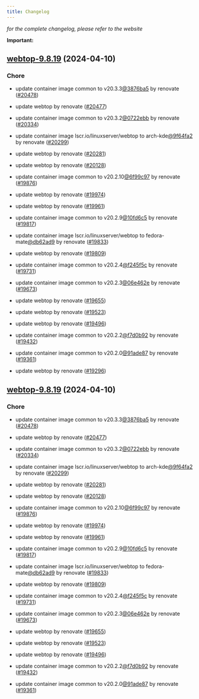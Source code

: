 ```yaml
---
title: Changelog
---
```



*for the complete changelog, please refer to the website*

**Important:**


## [webtop-9.8.19](https://github.com/truecharts/charts/compare/webtop-9.6.0...webtop-9.8.19) (2024-04-10)

### Chore



- update container image common to v20.3.3[@3876ba5](https://github.com/3876ba5) by renovate ([#20478](https://github.com/truecharts/charts/issues/20478))

- update webtop by renovate ([#20477](https://github.com/truecharts/charts/issues/20477))

- update container image common to v20.3.2[@0722ebb](https://github.com/0722ebb) by renovate ([#20334](https://github.com/truecharts/charts/issues/20334))

- update container image lscr.io/linuxserver/webtop to arch-kde[@9f64fa2](https://github.com/9f64fa2) by renovate ([#20299](https://github.com/truecharts/charts/issues/20299))

- update webtop by renovate ([#20281](https://github.com/truecharts/charts/issues/20281))

- update webtop by renovate ([#20128](https://github.com/truecharts/charts/issues/20128))

- update container image common to v20.2.10[@6f99c97](https://github.com/6f99c97) by renovate ([#19876](https://github.com/truecharts/charts/issues/19876))

- update webtop by renovate ([#19974](https://github.com/truecharts/charts/issues/19974))

- update webtop by renovate ([#19961](https://github.com/truecharts/charts/issues/19961))

- update container image common to v20.2.9[@10fd6c5](https://github.com/10fd6c5) by renovate ([#19817](https://github.com/truecharts/charts/issues/19817))

- update container image lscr.io/linuxserver/webtop to fedora-mate[@db62ad9](https://github.com/db62ad9) by renovate ([#19833](https://github.com/truecharts/charts/issues/19833))

- update webtop by renovate ([#19809](https://github.com/truecharts/charts/issues/19809))

- update container image common to v20.2.4[@f245f5c](https://github.com/f245f5c) by renovate ([#19731](https://github.com/truecharts/charts/issues/19731))

- update container image common to v20.2.3[@06e462e](https://github.com/06e462e) by renovate ([#19673](https://github.com/truecharts/charts/issues/19673))

- update webtop by renovate ([#19655](https://github.com/truecharts/charts/issues/19655))

- update webtop by renovate ([#19523](https://github.com/truecharts/charts/issues/19523))

- update webtop by renovate ([#19496](https://github.com/truecharts/charts/issues/19496))

- update container image common to v20.2.2[@f7d0b92](https://github.com/f7d0b92) by renovate ([#19432](https://github.com/truecharts/charts/issues/19432))

- update container image common to v20.2.0[@91ade87](https://github.com/91ade87) by renovate ([#19361](https://github.com/truecharts/charts/issues/19361))

- update webtop by renovate ([#19296](https://github.com/truecharts/charts/issues/19296))


## [webtop-9.8.19](https://github.com/truecharts/charts/compare/webtop-9.6.0...webtop-9.8.19) (2024-04-10)

### Chore



- update container image common to v20.3.3[@3876ba5](https://github.com/3876ba5) by renovate ([#20478](https://github.com/truecharts/charts/issues/20478))

- update webtop by renovate ([#20477](https://github.com/truecharts/charts/issues/20477))

- update container image common to v20.3.2[@0722ebb](https://github.com/0722ebb) by renovate ([#20334](https://github.com/truecharts/charts/issues/20334))

- update container image lscr.io/linuxserver/webtop to arch-kde[@9f64fa2](https://github.com/9f64fa2) by renovate ([#20299](https://github.com/truecharts/charts/issues/20299))

- update webtop by renovate ([#20281](https://github.com/truecharts/charts/issues/20281))

- update webtop by renovate ([#20128](https://github.com/truecharts/charts/issues/20128))

- update container image common to v20.2.10[@6f99c97](https://github.com/6f99c97) by renovate ([#19876](https://github.com/truecharts/charts/issues/19876))

- update webtop by renovate ([#19974](https://github.com/truecharts/charts/issues/19974))

- update webtop by renovate ([#19961](https://github.com/truecharts/charts/issues/19961))

- update container image common to v20.2.9[@10fd6c5](https://github.com/10fd6c5) by renovate ([#19817](https://github.com/truecharts/charts/issues/19817))

- update container image lscr.io/linuxserver/webtop to fedora-mate[@db62ad9](https://github.com/db62ad9) by renovate ([#19833](https://github.com/truecharts/charts/issues/19833))

- update webtop by renovate ([#19809](https://github.com/truecharts/charts/issues/19809))

- update container image common to v20.2.4[@f245f5c](https://github.com/f245f5c) by renovate ([#19731](https://github.com/truecharts/charts/issues/19731))

- update container image common to v20.2.3[@06e462e](https://github.com/06e462e) by renovate ([#19673](https://github.com/truecharts/charts/issues/19673))

- update webtop by renovate ([#19655](https://github.com/truecharts/charts/issues/19655))

- update webtop by renovate ([#19523](https://github.com/truecharts/charts/issues/19523))

- update webtop by renovate ([#19496](https://github.com/truecharts/charts/issues/19496))

- update container image common to v20.2.2[@f7d0b92](https://github.com/f7d0b92) by renovate ([#19432](https://github.com/truecharts/charts/issues/19432))

- update container image common to v20.2.0[@91ade87](https://github.com/91ade87) by renovate ([#19361](https://github.com/truecharts/charts/issues/19361))